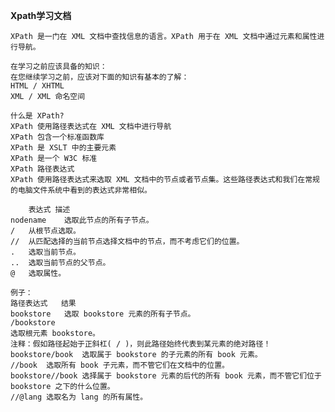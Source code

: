**Xpath学习文档**

    XPath 是一门在 XML 文档中查找信息的语言。XPath 用于在 XML 文档中通过元素和属性进行导航。
    
    在学习之前应该具备的知识：
    在您继续学习之前，应该对下面的知识有基本的了解：    
    HTML / XHTML
    XML / XML 命名空间
   
    什么是 XPath?
    XPath 使用路径表达式在 XML 文档中进行导航
    XPath 包含一个标准函数库
    XPath 是 XSLT 中的主要元素
    XPath 是一个 W3C 标准
    XPath 路径表达式
    XPath 使用路径表达式来选取 XML 文档中的节点或者节点集。这些路径表达式和我们在常规的电脑文件系统中看到的表达式非常相似。
    
        表达式	描述
    nodename	选取此节点的所有子节点。
    /	从根节点选取。
    //	从匹配选择的当前节点选择文档中的节点，而不考虑它们的位置。
    .	选取当前节点。
    ..	选取当前节点的父节点。
    @	选取属性。
    
    例子：
    路径表达式	结果
    bookstore	选取 bookstore 元素的所有子节点。
    /bookstore	
    选取根元素 bookstore。   
    注释：假如路径起始于正斜杠( / )，则此路径始终代表到某元素的绝对路径！ 
    bookstore/book	选取属于 bookstore 的子元素的所有 book 元素。
    //book	选取所有 book 子元素，而不管它们在文档中的位置。
    bookstore//book	选择属于 bookstore 元素的后代的所有 book 元素，而不管它们位于 bookstore 之下的什么位置。
    //@lang	选取名为 lang 的所有属性。